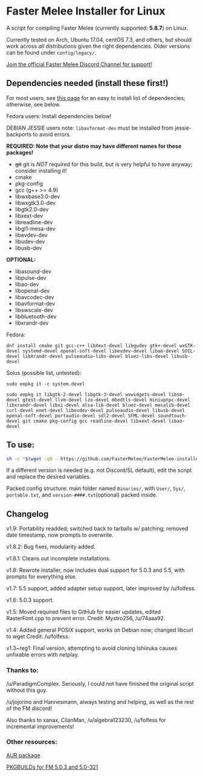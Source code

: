 # Faster Melee Installer for Linux

A script for compiling Faster Melee (currently supported: **5.8.7**) on Linux.

Currently tested on Arch, Ubuntu 17.04, centOS 7.3, and others, but should work across *all* distributions given the right dependencies. Older versions can be found under `config/legacy/`.

[Join the official Faster Melee Discord Channel for support!](https://discord.gg/fastermelee)

## Dependencies needed (install these first!)
For most users, see [this page](https://wiki.dolphin-emu.org/index.php?title=Building_Dolphin_on_Linux) for an easy to install list of dependencies; otherwise, see below.

Fedora users: Install dependencies below!

DEBIAN JESSIE users note: `libavformat-dev` must be installed from jessie-backports to avoid errors.

**REQUIRED: Note that your distro may have different names for these packages!**
* ~~git~~ git is *NOT* required for this build, but is very helpful to have anyway; consider installing it!
* cmake
* pkg-config
* gcc (g++ >= 4.9)
* libwxbase3.0-dev
* libwxgtk3.0-dev
* libgtk2.0-dev
* libxext-dev
* libreadline-dev
* libgl1-mesa-dev
* libevdev-dev
* libudev-dev
* libusb-dev

**OPTIONAL:**
* libasound-dev
* libpulse-dev
* libao-dev
* libopenal-dev
* libavcodec-dev
* libavformat-dev
* libswscale-dev
* libbluetooth-dev
* libxrandr-dev

Fedora:

`dnf install cmake git gcc-c++ libXext-devel libgudev gtk+-devel wxGTK-devel systemd-devel openal-soft-devel libevdev-devel libao-devel SOIL-devel libXrandr-devel pulseaudio-libs-devel bluez-libs-devel libusb-devel`

Solus (possible list, untested):

`sudo eopkg it -c system.devel`

`sudo eopkg it libgtk-2-devel libgtk-3-devel wxwidgets-devel libsm-devel gtest-devel llvm-devel lzo-devel mbedtls-devel miniupnpc-devel libxrandr-devel libxi-devel alsa-lib-devel bluez-devel mesalib-devel curl-devel enet-devel libevdev-devel pulseaudio-devel libusb-devel openal-soft-devel portaudio-devel sdl2-devel SFML-devel soundtouch-devel git cmake pkg-config gcc readline-devel libxext-devel libao-devel`


## To use:

```sh
sh -c "$(wget -qO - https://github.com/FasterMelee/FasterMelee-installer/raw/master/setup)"
```

If a different version is needed (e.g. not Discord/SL default), edit the script and replace the desired variables.

Packed config structure: main folder named `Binaries/`, with  `User/`, `Sys/`, `portable.txt`, and `version-####.txt`(optional) packed inside.

## Changelog

v1.9: Portability readded; switched back to tarballs w/ patching; removed date timestamp, now prompts to overwrite.

v1.8.2: Bug fixes, modularity added.

v1.8.1: Cleans out incomplete installations.

v1.8: Rewrote installer, now includes dual support for 5.0.3 and 5.5, with prompts for everything else.

v1.7: 5.5 support, added adapter setup support, later improved by /u/folfess.

v1.6: 5.0.3 support.

v1.5: Moved required files to GitHub for easier updates, edited RasterFont.cpp to prevent error. Credit: Mystro256, /u/74aaa92.

v1.4: Added general POSIX support, works on Debian now; changed libcurl to wget Credit: /u/folfess.

v1.3~reg1: Final version, attempting to avoid cloning Ishiiruka causes unfixable errors with netplay.


### Thanks to:
/u/ParadigmComplex. Seriously, I could not have finished the original script without this guy.

/u/jojorino and Hannesmann, always testing and helping, as well as the rest of the FM discord!

Also thanks to xanax, CilanMan, /u/algebra123230, /u/folfess for incremental improvements!

### Other resources:

[AUR package](https://aur.archlinux.org/packages/dolphin-emu-faster-melee/)

[PKGBUILDs for FM 5.0.3 and 5.0-321](https://github.com/ccl2of4/dolphin-emu-PKGBUILDs)

